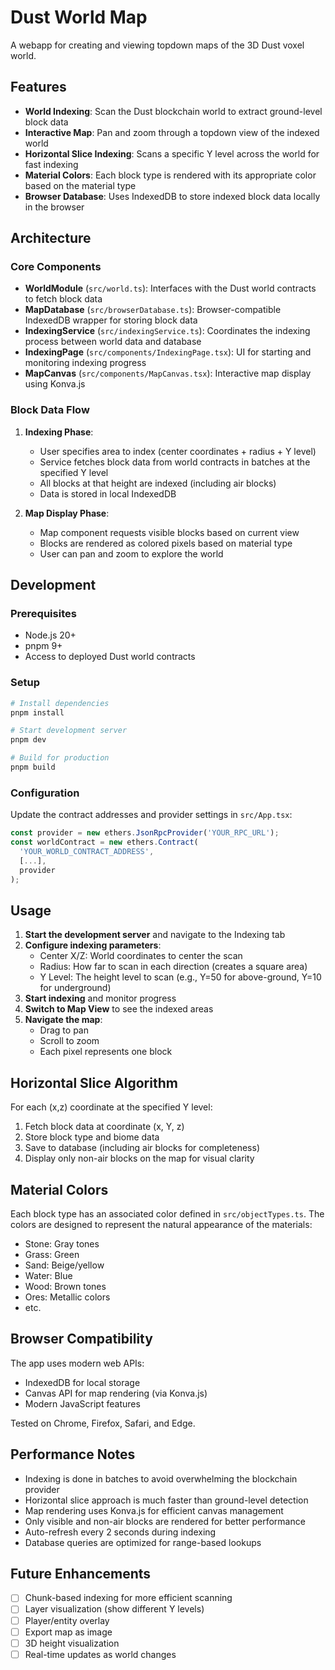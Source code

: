 # Dust World Map

A webapp for creating and viewing topdown maps of the 3D Dust voxel world.

## Features

- **World Indexing**: Scan the Dust blockchain world to extract ground-level block data
- **Interactive Map**: Pan and zoom through a topdown view of the indexed world
- **Horizontal Slice Indexing**: Scans a specific Y level across the world for fast indexing
- **Material Colors**: Each block type is rendered with its appropriate color based on the material type
- **Browser Database**: Uses IndexedDB to store indexed block data locally in the browser

## Architecture

### Core Components

- **WorldModule** (`src/world.ts`): Interfaces with the Dust world contracts to fetch block data
- **MapDatabase** (`src/browserDatabase.ts`): Browser-compatible IndexedDB wrapper for storing block data
- **IndexingService** (`src/indexingService.ts`): Coordinates the indexing process between world data and database
- **IndexingPage** (`src/components/IndexingPage.tsx`): UI for starting and monitoring indexing progress
- **MapCanvas** (`src/components/MapCanvas.tsx`): Interactive map display using Konva.js

### Block Data Flow

1. **Indexing Phase**: 
   - User specifies area to index (center coordinates + radius + Y level)
   - Service fetches block data from world contracts in batches at the specified Y level
   - All blocks at that height are indexed (including air blocks)
   - Data is stored in local IndexedDB

2. **Map Display Phase**:
   - Map component requests visible blocks based on current view
   - Blocks are rendered as colored pixels based on material type
   - User can pan and zoom to explore the world

## Development

### Prerequisites

- Node.js 20+
- pnpm 9+
- Access to deployed Dust world contracts

### Setup

```bash
# Install dependencies
pnpm install

# Start development server
pnpm dev

# Build for production
pnpm build
```

### Configuration

Update the contract addresses and provider settings in `src/App.tsx`:

```typescript
const provider = new ethers.JsonRpcProvider('YOUR_RPC_URL');
const worldContract = new ethers.Contract(
  'YOUR_WORLD_CONTRACT_ADDRESS',
  [...],
  provider
);
```

## Usage

1. **Start the development server** and navigate to the Indexing tab
2. **Configure indexing parameters**:
   - Center X/Z: World coordinates to center the scan
   - Radius: How far to scan in each direction (creates a square area)
   - Y Level: The height level to scan (e.g., Y=50 for above-ground, Y=10 for underground)
3. **Start indexing** and monitor progress
4. **Switch to Map View** to see the indexed areas
5. **Navigate the map**:
   - Drag to pan
   - Scroll to zoom
   - Each pixel represents one block

## Horizontal Slice Algorithm

For each (x,z) coordinate at the specified Y level:
1. Fetch block data at coordinate (x, Y, z)
2. Store block type and biome data
3. Save to database (including air blocks for completeness)
4. Display only non-air blocks on the map for visual clarity

## Material Colors

Each block type has an associated color defined in `src/objectTypes.ts`. The colors are designed to represent the natural appearance of the materials:

- Stone: Gray tones
- Grass: Green
- Sand: Beige/yellow
- Water: Blue
- Wood: Brown tones
- Ores: Metallic colors
- etc.

## Browser Compatibility

The app uses modern web APIs:
- IndexedDB for local storage
- Canvas API for map rendering (via Konva.js)
- Modern JavaScript features

Tested on Chrome, Firefox, Safari, and Edge.

## Performance Notes

- Indexing is done in batches to avoid overwhelming the blockchain provider
- Horizontal slice approach is much faster than ground-level detection
- Map rendering uses Konva.js for efficient canvas management
- Only visible and non-air blocks are rendered for better performance
- Auto-refresh every 2 seconds during indexing
- Database queries are optimized for range-based lookups

## Future Enhancements

- [ ] Chunk-based indexing for more efficient scanning
- [ ] Layer visualization (show different Y levels)
- [ ] Player/entity overlay
- [ ] Export map as image
- [ ] 3D height visualization
- [ ] Real-time updates as world changes
